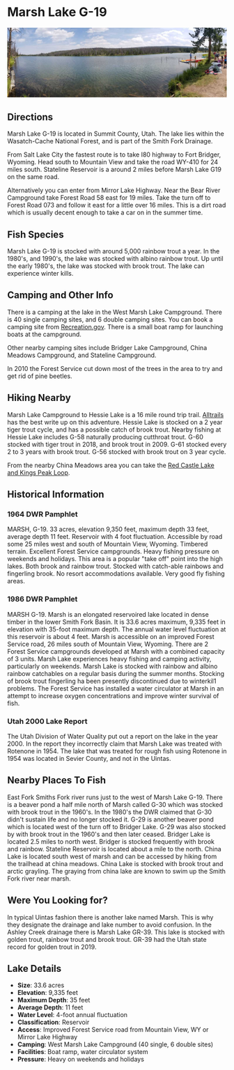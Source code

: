 # Marsh Lake G-19

![Marsh Lake G-19 in the North Slope of the Uinta mountains](../photos/marsh-lake-g19.jpg)

## Directions
Marsh Lake G-19 is located in Summit County, Utah. The lake lies within the Wasatch-Cache National Forest, and is part of the Smith Fork Drainage.

From Salt Lake City the fastest route is to take I80 highway to Fort Bridger, Wyoming. Head south to Mountain View and take the road WY-410 for 24 miles south. Stateline Reservoir is a around 2 miles before Marsh Lake G19 on the same road.

Alternatively you can enter from Mirror Lake Highway. Near the Bear River Campground take Forest Road 58 east for 19 miles. Take the turn off to Forest Road 073 and follow it east for a little over 16 miles. This is a dirt road which is usually decent enough to take a car on in the summer time.

## Fish Species
Marsh Lake G-19 is stocked with around 5,000 rainbow trout a year. In the 1980's, and 1990's, the lake was stocked with albino rainbow trout. Up until the early 1980's, the lake was stocked with brook trout. The lake can experience winter kills.

## Camping and Other Info
There is a camping at the lake in the West Marsh Lake Campground. There is 40 single camping sites, and 6 double camping sites. You can book a camping site from [Recreation.gov](https://www.recreation.gov/camping/campgrounds/232071). There is a small boat ramp for launching boats at the campground.

Other nearby camping sites include Bridger Lake Campground, China Meadows Campground, and Stateline Campground.

In 2010 the Forest Service cut down most of the trees in the area to try and get rid of pine beetles.

## Hiking Nearby
Marsh Lake Campground to Hessie Lake is a 16 mile round trip trail. [Alltrails](https://www.alltrails.com/trail/us/utah/marsh-lake-campground-to-hessie-lake) has the best write up on this adventure. Hessie Lake is stocked on a 2 year tiger trout cycle, and has a possible catch of brook trout. Nearby fishing at Hessie Lake includes G-58 naturally producing cutthroat trout. G-60 stocked with tiger trout in 2018, and brook trout in 2009. G-61 stocked every 2 to 3 years with brook trout. G-56 stocked with brook trout on 3 year cycle.

From the nearby China Meadows area you can take the [Red Castle Lake and Kings Peak Loop](https://www.alltrails.com/trail/us/utah/red-castle-lake-and-king-s-peak-loop-from-china-meadows).

## Historical Information

### 1964 DWR Pamphlet
MARSH, G-19. 33 acres, elevation 9,350 feet, maximum depth 33 feet, average depth 11 feet. Reservoir with 4 foot fluctuation. Accessible by road some 25 miles west and south of Mountain View, Wyoming. Timbered terrain. Excellent Forest Service campgrounds. Heavy fishing pressure on weekends and holidays. This area is a popular "take off" point into the high lakes. Both brook and rainbow trout. Stocked with catch-able rainbows and fingerling brook. No resort accommodations available. Very good fly fishing areas.

### 1986 DWR Pamphlet
MARSH G-19. Marsh is an elongated reservoired lake located in dense timber in the lower Smith Fork Basin. It is 33.6 acres maximum, 9,335 feet in elevation with 35-foot maximum depth. The annual water level fluctuation at this reservoir is about 4 feet. Marsh is accessible on an improved Forest Service road, 26 miles south of Mountain View, Wyoming. There are 2 Forest Service campgrounds developed at Marsh with a combined capacity of 3 units. Marsh Lake experiences heavy fishing and camping activity, particularly on weekends. Marsh Lake is stocked with rainbow and albino rainbow catchables on a regular basis during the summer months. Stocking of brook trout fingerling ha been presently discontinued due to winterkil1 problems. The Forest Service has installed a water circulator at Marsh in an attempt to increase oxygen concentrations and improve winter survival of fish.

### Utah 2000 Lake Report
The Utah Division of Water Quality put out a report on the lake in the year 2000. In the report they incorrectly claim that Marsh Lake was treated with Rotenone in 1954. The lake that was treated for rough fish using Rotenone in 1954 was located in Sevier County, and not in the Uintas.

## Nearby Places To Fish
East Fork Smiths Fork river runs just to the west of Marsh Lake G-19. There is a beaver pond a half mile north of Marsh called G-30 which was stocked with brook trout in the 1960's. In the 1980's the DWR claimed that G-30 didn't sustain life and no longer stocked it. G-29 is another beaver pond which is located west of the turn off to Bridger Lake. G-29 was also stocked by with brook trout in the 1960's and then later ceased. Bridger Lake is located 2.5 miles to north west. Bridger is stocked frequently with brook and rainbow. Stateline Reservoir is located about a mile to the north. China Lake is located south west of marsh and can be accessed by hiking from the trailhead at china meadows. China Lake is stocked with brook trout and arctic grayling. The graying from china lake are known to swim up the Smith Fork river near marsh.

## Were You Looking for?
In typical Uintas fashion there is another lake named Marsh. This is why they designate the drainage and lake number to avoid confusion. In the Ashley Creek drainage there is Marsh Lake GR-39. This lake is stocked with golden trout, rainbow trout and brook trout. GR-39 had the Utah state record for golden trout in 2019.

## Lake Details
- **Size**: 33.6 acres
- **Elevation**: 9,335 feet
- **Maximum Depth**: 35 feet
- **Average Depth**: 11 feet
- **Water Level**: 4-foot annual fluctuation
- **Classification**: Reservoir
- **Access**: Improved Forest Service road from Mountain View, WY or Mirror Lake Highway
- **Camping**: West Marsh Lake Campground (40 single, 6 double sites)
- **Facilities**: Boat ramp, water circulator system
- **Pressure**: Heavy on weekends and holidays